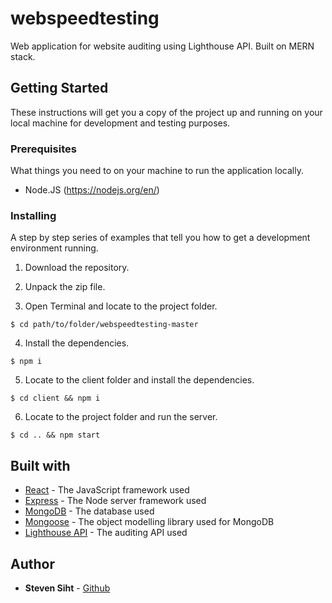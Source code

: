 # webspeedtesting
Web application for website auditing using Lighthouse API. Built on MERN stack.

## Getting Started
These instructions will get you a copy of the project up and running on your local machine for development and testing purposes.

### Prerequisites
What things you need to on your machine to run the application locally.
* Node.JS (https://nodejs.org/en/)

### Installing
A step by step series of examples that tell you how to get a development environment running.

1. Download the repository.

2. Unpack the zip file.

3. Open Terminal and locate to the project folder.

```
$ cd path/to/folder/webspeedtesting-master
```

4. Install the dependencies.

```
$ npm i
```

5. Locate to the client folder and install the dependencies.

```
$ cd client && npm i
```

6. Locate to the project folder and run the server.

```
$ cd .. && npm start
```

## Built with

* [React](https://reactjs.org/) - The JavaScript framework used
* [Express](https://expressjs.com/) - The Node server framework used
* [MongoDB](https://www.mongodb.com/) - The database used
* [Mongoose](https://mongoosejs.com/) - The object modelling library used for MongoDB
* [Lighthouse API](https://developers.google.com/web/tools/lighthouse/) - The auditing API used

## Author
- **Steven Siht** - [Github](https://github.com/cthrustev)
